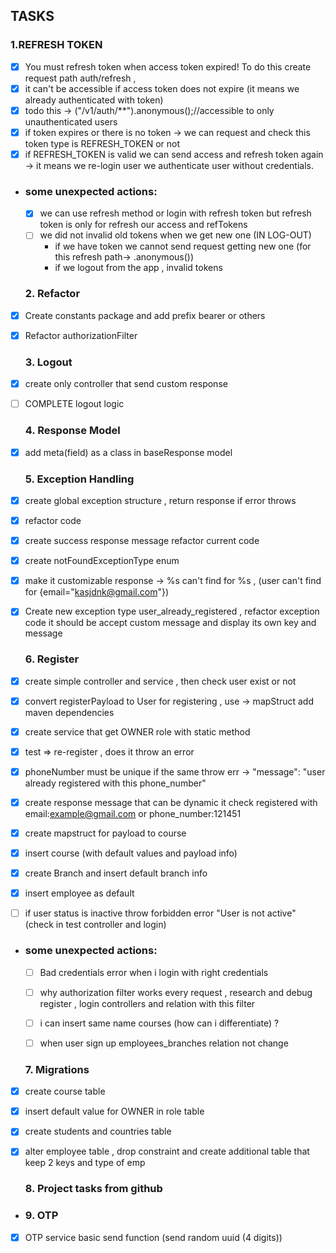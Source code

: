  ## TASKS
 ### 1.REFRESH TOKEN
- [x] You must refresh token when access token expired! To do this create request path auth/refresh , 
- [x] it can't be accessible if access token does not expire (it means we already authenticated with token)
- [x] todo this -> ("/v1/auth/**").anonymous();//accessible to only unauthenticated users
- [x] if token expires or there is no token -> we can request and check this token type is REFRESH_TOKEN or not
- [x] if REFRESH_TOKEN is valid we can send access and refresh token again -> it means we re-login user we authenticate user without credentials. 
- ### some unexpected actions:
  - [x] we can use refresh method or login with refresh token but refresh token is only for refresh our access and refTokens
  - [ ] we did not invalid old tokens when we get new one (IN LOG-OUT)
    - if we have token we cannot send request  getting new one (for this refresh path-> .anonymous())
    - if we logout from the app , invalid tokens 
  ### 2. Refactor
- [x] Create constants package and add prefix bearer or others
- [x] Refactor authorizationFilter 
  ### 3. Logout
- [x] create only controller that send custom response
- [ ] COMPLETE logout logic
  ### 4. Response Model
- [x] add meta(field) as a class in baseResponse model
  ### 5. Exception Handling
- [x] create global exception structure , return response if error throws
- [x] refactor code
- [x] create success response message refactor current code
- [x] create notFoundExceptionType enum 
- [x] make it customizable response -> %s can't find for %s , (user can't find for {email="kasjdnk@gmail.com"}) 
- [x] Create new exception type user_already_registered , refactor exception code it should be accept custom message
 and display its own key and message

  ### 6. Register
- [x] create simple controller and service , then check user exist or not
- [x] convert registerPayload to User for registering , use -> mapStruct add maven dependencies
- [x] create service that get OWNER role with static method
- [x] test => re-register ,  does it throw an error
- [x] phoneNumber must be unique if the same throw err -> "message": "user already registered with this phone_number"
- [x] create response message that can be dynamic it check registered with email:example@gmail.com or  phone_number:121451
- [x] create mapstruct for payload to course
- [x] insert course (with default values and payload info)
- [x] create Branch and insert default branch info
- [x] insert employee as default
- [ ] if user status is inactive throw forbidden error "User is not active" (check in test controller and login)
- ### some unexpected actions:
  - [ ] Bad credentials error when i login with right credentials 
  - [ ] why authorization filter works every request , research and debug register , login controllers and relation with this filter
  - [ ] i can insert same name courses (how can i differentiate) ?
  - [ ] when user sign up employees_branches relation not change
  

  ### 7. Migrations
- [x] create course table 
- [x] insert default value for OWNER in role table
- [x] create students and countries table
- [x] alter employee table , drop constraint and create additional table that keep 2 keys and type of emp

  ### 8. Project tasks from github
- 
  ### 9. OTP
- [x] OTP service basic send function (send random uuid (4 digits))

  